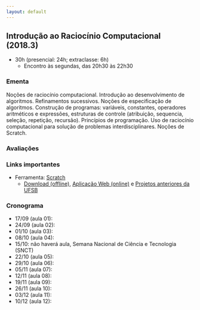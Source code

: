 ```yaml
---
layout: default
---
```


## Introdução ao Raciocínio Computacional (2018.3)
+ 30h (presencial: 24h; extraclasse: 6h)
  + Encontro às segundas, das 20h30 às 22h30

### Ementa
Noções de raciocínio computacional. Introdução ao desenvolvimento de algoritmos. Refinamentos sucessivos. Noções de especificação de algoritmos. Construção de programas: variáveis, constantes, operadores aritméticos e expressões, estruturas de controle (atribuição, sequencia, seleção, repetição, recursão). Princípios de programação. Uso de raciocínio computacional para solução de problemas interdisciplinares. Noções de Scratch.

### Avaliações

### Links importantes
+ Ferramenta: [Scratch](https://scratch.mit.edu/)
  + [Download (offline)](https://scratch.mit.edu/download), [Aplicação Web (online)](https://scratch.mit.edu/projects/editor/?tip_bar=home) e [Projetos anteriores da UFSB](https://scratch.mit.edu/search/projects?q=ufsb)

### Cronograma
+ 17/09 (aula 01): 
+ 24/09 (aula 02): 
+ 01/10 (aula 03): 
+ 08/10 (aula 04): 
+ 15/10: não haverá aula, Semana Nacional de Ciência e Tecnologia (SNCT)
+ 22/10 (aula 05): 
+ 29/10 (aula 06): 
+ 05/11 (aula 07): 
+ 12/11 (aula 08): 
+ 19/11 (aula 09): 
+ 26/11 (aula 10): 
+ 03/12 (aula 11): 
+ 10/12 (aula 12): 
